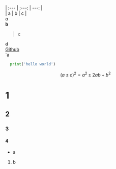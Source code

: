 | :--- | :---: | ---: |  
| a | b | c |  
*a*  
**b**  
>c  

~~d~~  
[Github](https://github.com"Github")  
`a  
```python
  print('hello world')  
```
$${(a\pm{c})}^2=a^2\pm2ab+b^2$$  
# 1  
## 2  
### 3  
#### 4  
- a
1. b
